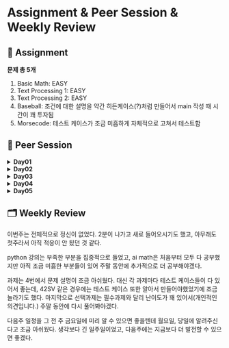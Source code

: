 # Assignment & Peer Session & Weekly Review

## :book: Assignment

 **문제 총 5개**

1. Basic Math: EASY
2. Text Processing 1: EASY
3. Text Processing 2: EASY
4. Baseball: 조건에 대한 설명을 약간 히든케이스(?)처럼 만들어서 main 작성 때 시간이 꽤 투자됨
5. Morsecode: 테스트 케이스가 조금 미흡하게 자체적으로 고쳐서 테스트함

## :handshake: ​Peer Session

<details>
  <summary><b> Day01 </b></summary>
  <div markdown="1">

- 조 이름 정하기
  
- 모더레이터 로테이션 및 회의록 작성 기록 순서 정하기
  
- 그라운드룰: 5분 이상 지각 시, 장기자랑하기
  </div>
  </details>

<details>
  <summary><b> Day02 </b></summary>
  <div markdown="1">

- 피어세션이 피어씁니다 자료 제작
  
- 정해진 학습 내용에 국한되지 않고 공부를 하다가 개인적으로 필요를 느끼는 부분이 있다면 공부하여 공유
  
- 피어세션때 서로 진도가 다르면 이해가 어려우니 진도를 맞출 필요성이 필요하다
  
- python기초 보다는 AI Math를 중점으로 피어세션 진행
  
- 목요일까지 권장 학습 가이드만큼 끝내기
  
- 매주 월요일에 지난주 과제 리뷰
  
- 내일 (수) AI Math 6강 까지 공부하여 피어세션 참여
  </div>
  </details>

<details>
  <summary><b> Day03 </b></summary>
  <div markdown="1">

- 변자민님, 서현범님 입과 취소
  
- 선형회귀 계수 수식 풀어보기
  
- 중심극한정리 사이트: https://angeloyeo.github.io/2020/09/15/CLT_meaning.html
  
- CV 대회 우수 코드: https://programmers.co.kr/skill_check_assignments/133
  
- 모두 AI Math 8강까지 강의 듣기 완료 / 필수 관제 완료 / AI Math 학습 정리 -ing
  
- 학습정리 깃허브 비공개로 올리는 중인데, 운영진분들의 깃허브 아이디 읽기권한 드리는 되는지
  </div>
  </details>

<details>
  <summary><b> Day04 </b></summary>
  <div markdown="1">

- 박진형님 , 백운경님 새로 합류
  
- 모더레이터 순서 추가 수정
  
- 그라운드 룰 추가

  1. 피어 세션 : 강의 내용에 집중해서 서로 모르는 것 공유하기
  2. 모르는 내용은 슬랙에 올리면서 서로 공유하고 의견 나누기
  3. 자기가 알려주고 싶은 내용 있으면 슬랙에 올려서 공유하기

  </div>
  </details>

<details>
  <summary><b> Day05 </b></summary>
  <div markdown="1">

- 주간 학습 정리방식에 대한 질문 및 논의
  
- 공부에 필요한 책에대한 정보공유
  
  1. 밑바닥부터 시작하는 딥러닝
  2. Dive into Deep Learning
  
- 피어 세션 진행 주제 선정
  
  1. 강의 내용 관련 질문 및 토의
  2. Dive into Deep Learning에 대한 스터디(토론 진행)
  3. 알고리즘 문제 공유 및 토의
     </div>
     </details>

## :card_index_dividers: Weekly Review

이번주는 전체적으로 정신이 없었다. 2분이 나가고 새로 들어오시기도 했고, 아무래도 첫주라서 아직 적응이 안 됬던 것 같다.

python 강의는 부족한 부분을 집중적으로 들었고, ai math은 처음부터 모두 다 공부했지만 아직 조금 미흡한 부분들이 있어 주말 동안에 추가적으로 더 공부해야겠다.

과제는 4번에서 문제 설명이 조금 아쉬웠다. 대신 각 과제마다 테스트 케이스들이 다 있어서 좋는데, 42SV 같은 경우에는 테스트 케이스 또한 알아서 만들어야했었기에 조금 놀라기도 했다. 마지막으로 선택과제는 필수과제와 달리 난이도가 꽤 있어서(개인적인 의견입니다.) 주말 동안에 다시 풀어봐야겠다.

다음주 일정을 그 전 주 금요일에 미리 알 수 있으면 좋을텐데 월요일, 당일에 알려주신다고 조금 아쉬웠다. 생각보다 긴 일주일이었고, 다음주에는 지금보다 더 발전할 수 있으면 좋겠다.
